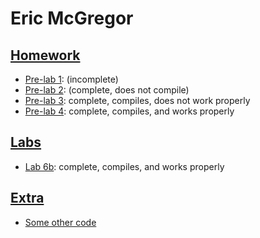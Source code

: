 # Eric McGregor

## [Homework](hw)
- [Pre-lab 1](hw/pre-lab1.pdf): (incomplete)
- [Pre-lab 2](hw/pre-lab2.pdf): (complete, does not compile)
- [Pre-lab 3](hw/pre-lab3.pdf): complete, compiles, does not work properly
- [Pre-lab 4](hw/pre-lab4.pdf): complete, compiles, and works properly

## [Labs](labs)
- [Lab 6b](labs/Lab6b.java): complete, compiles, and works properly


## [Extra](extra)
- [Some other code](extra/SomeCode.java)
